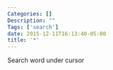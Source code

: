 ```yaml
---
Categories: []
Description: ""
Tags: ['search']
date: 2015-12-11T16:13:40-05:00
title: '*'
---
```


Search word under cursor

